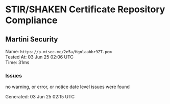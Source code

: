 # STIR/SHAKEN Certificate Repository Compliance

## Martini Security

Name: `https://p.mtsec.me/2e5a/Hgnlaabbr9ZT.pem`\
Tested At: 03 Jun 25 02:06 UTC\
Time: 31ms

### Issues

no warning, or error, or notice date level issues were found

Generated: 03 Jun 25 02:15 UTC